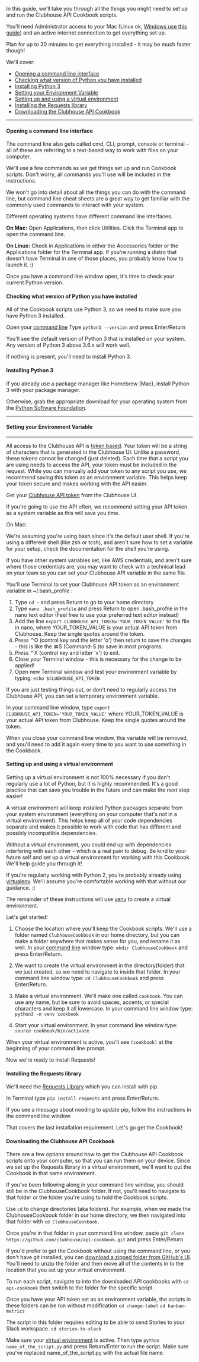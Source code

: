 In this guide, we'll take you through all the things you might need to set up and run the Clubhouse API Cookbook scripts.

You'll need Administrator access to your Mac (Linux ok, [Windows use this guide](link)) and an active internet connection to get everything set up.

Plan for up to 30 minutes to get everything installed - it may be much faster though!

We'll cover:
- [Opening a command line interface](#opening-a-command-line-interface)
- [Checking what version of Python you have installed](#checking-what-version-of-python-you-have-installed)
- [Installing Python 3](#installing-python-3)
- [Setting your Environment Variable](#setting-your-environment-variable)
- [Setting up and using a virtual environment](#setting-up-and-using-a-virtual-environment)
- [Installing the Requests library](#installing-the-requests-library)
- [Downloading the Clubhouse API Cookbook](#downloading-the-clubhouse-api-cookbook)

***

#### Opening a command line interface

The command line also gets called cmd, CLI, prompt, console or terminal - all of these are referring to a text-based way to work with files on your computer.

We'll use a few commands as we get things set up and run Cookbook scripts. Don't worry, all commands you'll use will be included in the instructions.

We won't go into detail about all the things you can do with the command line, but command line cheat sheets are a great way to get familiar with the commonly used commands to interact with your system.

Different operating systems have different command line interfaces. 

**On Mac:**
Open Applications, then click Utilities. Click the Terminal app to open the command line.

**On Linux:**
Check in Applications in either the Accessories folder or the Applications folder for the Terminal app. 
If you're running a distro that doesn't have Terminal in one of those places, you probably know how to launch it. :)

Once you have a command line window open, it's time to check your current Python version.

#### Checking what version of Python you have installed

All of the Cookbook scripts use Python 3, so we need to make sure you have Python 3 installed. 

Open your [command line](#opening-a-command-line-interface)
Type `python3 --version` and press Enter/Return

You'll see the default version of Python 3 that is installed on your system. Any version of Python 3 above 3.6.x will work well.

If nothing is present, you'll need to install Python 3.

#### Installing Python 3

If you already use a package manager like Homebrew (Mac), install Python 3 with your package manager.

Otherwise, grab the appropriate download for your operating system from the [Python Software Foundation](https://www.python.org/downloads/).


***
#### Setting your Environment Variable
***

All access to the Clubhouse API is [token based](https://github.com/clubhouse/api-cookbook/blob/master/Authentication.md). Your token will be a string of characters that is generated in the Clubhouse UI. Unlike a password, these tokens cannot be changed (just deleted). Each time that a script you are using needs to access the API, your token must be included in the request. 
While you can manually add your token to any script you use, we recommend saving this token as an environment variable. This helps keep your token secure and makes working with the API easier.

Get your [Clubhouse API token](https://app.clubhouse.io/settings/account/api-tokens) from the Clubhouse UI.

If you're going to use the API often, we recommend setting your API token as a system variable as this will save you time. 

On Mac:

We're assuming you're using bash since it's the default user shell. If you're using a different shell (like zsh or tcsh), and aren't sure how to set a variable for your setup, check the documentation for the shell you're using.

If you have other system variables set, like AWS credentials, and aren't sure where those credentials are, you may want to check with a technical lead on your team so you can set your Clubhouse API variable in the same file.

You'll use Terminal to set your Clubhouse API token as an environment variable in ~/.bash_profile :

1. Type `cd ~` and press Return to go to your home directory
2. Type `nano .bash_profile` and press Return to open .bash_profile in the nano text editor (Feel free to use your preferred text editor instead)
3. Add the line `export CLUBHOUSE_API_TOKEN='YOUR_TOKEN_VALUE'` to the file in nano, where YOUR_TOKEN_VALUE is your actual API token from Clubhouse. Keep the single quotes around the token.
4. Press ⌃O (control key and the letter 'o') then return to save the changes - this is like the ⌘S (Command-S )to save in most programs.
5. Press ⌃X (control key and letter 'x') to exit.
6. Close your Terminal window - this is necessary for the change to be applied!
7. Open new Terminal window and test your environment variable by typing:
`echo $CLUBHOUSE_API_TOKEN`

If you are just testing things out, or don't need to regularly access the Clubhouse API, you can set a temporary environment variable.

In your command line window, type `export CLUBHOUSE_API_TOKEN='YOUR_TOKEN_VALUE'` where YOUR_TOKEN_VALUE is your actual API token from Clubhouse. Keep the single quotes around the token.

When you close your command line window, this variable will be removed, and you'll need to add it again every time to you want to use something in the Cookbook.


#### Setting up and using a virtual environment

Setting up a virtual environment is not 100% necessary if you don't regularly use a lot of Python, but it is highly recommended. It's a good practice that can save you trouble in the future and can make the next step easier!

A virtual environment will keep installed Python packages separate from your system environment (everything on your computer that's not in a virtual environment). This helps keep all of your code dependencies separate and makes it possible to work with code that has different and possibly incompatible dependencies. 

Without a virtual environment, you could end up with dependencies interfering with each other - which is a real pain to debug. Be kind to your future self and set up a virtual environment for working with this Cookbook. We'll help guide you through it!

If you're regularly working with Python 2, you're probably already using [virtualenv](hhttps://virtualenv.pypa.io/en/latest/). We'll assume you're comfortable working with that without our guidance. :)

The remainder of these instructions will use [venv](https://docs.python.org/3/library/venv.html) to create a virtual environment.

Let's get started!

1. Choose the location where you'll keep the Cookbook scripts. We'll use a folder named `ClubhouseCookbook` in our home directory, but you can make a folder anywhere that makes sense for you, and rename it as well.
In your [command line](#opening-a-command-line-interface) window type:
`mkdir ClubhouseCookbook`
and press Enter/Return.

2. We want to create the virtual environment in the directory(folder) that we just created, so we need to navigate to inside that folder.
In your command line window type:
`cd ClubhouseCookbook`
and press Enter/Return.

3. Make a virtual environment. 
We'll make one called `cookbook`. You can use any name, but be sure to avoid spaces, accents, or special characters and keep it all lowercase.
In your command line window type:
`python3 -m venv cookbook`

4. Start your virtual environment.
In your command line window type:
`source cookbook/bin/activate`

When your virtual environment is active, you'll see `(cookbook)` at the beginning of your command line prompt.

Now we're ready to install Requests!

#### Installing the Requests library

We'll need the [Requests Library](http://docs.python-requests.org/en/master/) which you can install with pip.

In Terminal type `pip install requests` and press Enter/Return.

If you see a message about needing to update pip, follow the instructions in the command line window.

That covers the last installation requirement. Let's go get the Cookbook!

#### Downloading the Clubhouse API Cookbook

There are a few options around how to get the Clubhouse API Cookbook scripts onto your computer, so that you can run them on your device. Since we set up the Requests library in a virtual environment, we'll want to put the Cookbook in that same environment.

If you've been following along in your command line window, you should still be in the ClubhouseCookbook folder. If not, you'll need to navigate to that folder or the folder you're using to hold the Cookbook scripts.

Use `cd` to change directories (aka folders). For example, when we made the ClubhouseCookbook folder in our home directory, we then navigated into that folder with `cd ClubhouseCookbook`.

Once you're in that folder in your command line window, paste `git clone https://github.com/clubhouse/api-cookbook.git` and press Enter/Return

If you'd prefer to get the Cookbook without using the command line, or you don't have git installed, you can [download a zipped folder from GitHub's UI](https://help.github.com/en/articles/cloning-a-repository). You'll need to unzip the folder and then move all of the contents in to the location that you set up your virtual environment.

To run each script, navigate to into the downloaded API cookbooks with `cd api-cookbook` then switch to the folder for the specific script.

Once you have your API token set as an environment variable, the scripts in these folders can be run without modification
`cd change-label`
`cd kanban-metrics`

The script in this folder requires editing to be able to send Stories to your Slack workspace.
`cd stories-to-slack`

Make sure your [virtual environment](#setting-up-and-using-a-virtual-environment) is active. Then type `python name_of_the_script.py` and press Return/Enter to run the script. Make sure you've replaced name_of_the_script.py with the actual file name.
